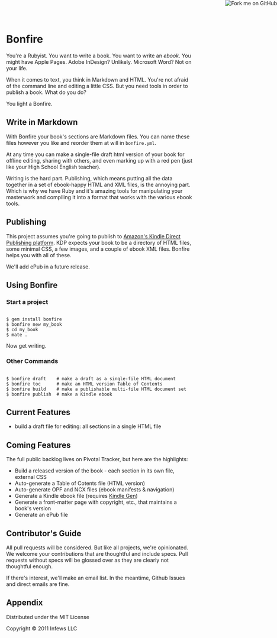 <a href="http://github.com/you"><img style="position: absolute; top: 0; right: 0; border: 0;" src="https://assets2.github.com/img/71eeaab9d563c2b3c590319b398dd35683265e85?repo=&url=http%3A%2F%2Fs3.amazonaws.com%2Fgithub%2Fribbons%2Fforkme_right_gray_6d6d6d.png&path=" alt="Fork me on GitHub"></a>
# Bonfire

You're a Rubyist. You want to write a book. You want to write an _ebook_. You might have Apple Pages. Adobe
InDesign? Unlikely. Microsoft Word? Not on your life.

When it comes to text, you think in Markdown and HTML. You're not afraid of the command line and editing a little
CSS. But you need tools in order to publish a book. What do you do?

You light a Bonfire.

## Write in Markdown

With Bonfire your book's sections are Markdown files. You can name these files however you like and reorder them at
will in `bonfire.yml`.

At any time you can make a single-file draft html version of your book for offline editing, sharing with others,
and even marking up with a red pen (just like your High School English teacher).

Writing is the hard part. Publishing, which means putting all the data together in a set of ebook-happy HTML and XML
files, is the annoying part. Which is why we have Ruby and it's amazing tools for manipulating your masterwork and
compiling it into a format that works with the various ebook tools.

## Publishing

This project assumes you're going to publish to [Amazon's Kindle Direct Publishing platform](http://kdp.amazon.com).
KDP expects your book to be a directory of HTML files, some minimal CSS, a few images, and a couple of ebook XML files.
Bonfire helps you with all of these.

We'll add ePub in a future release.

## Using Bonfire

### Start a project
<pre><code>
$ gem install bonfire  
$ bonfire new my_book  
$ cd my_book  
$ mate .  
</code></pre>
Now get writing.

### Other Commands
<pre><code>
$ bonfire draft    # make a draft as a single-file HTML document
$ bonfire toc      # make an HTML version Table of Contents 
$ bonfire build    # make a publishable multi-file HTML document set 
$ bonfire publish  # make a Kindle ebook 
</code></pre>

## Current Features

* build a draft file for editing: all sections in a single HTML file

## Coming Features

The full public backlog lives on Pivotal Tracker, but here are the highlights:

* Build a released version of the book - each section in its own file, external CSS
* Auto-generate a Table of Cotents file (HTML version)
* Auto-generate OPF and NCX files (ebook manifests & navigation)
* Generate a Kindle ebook file (requires [Kindle Gen](http://www.amazon.com/gp/feature.html?ie=UTF8&docId=1000234621))
* Generate a front-matter page with copyright, etc., that maintains a book's version
* Generate an ePub file

## Contributor's Guide

All pull requests will be considered. But like all projects, we're opinionated. We welcome your contributions
that are thoughtful and include specs. Pull requests without specs will be glossed over as they are clearly not
thoughtful enough.

If there's interest, we'll make an email list. In the meantime, Github Issues and direct emails are fine.

## Appendix

Distributed under the MIT License

Copyright &copy; 2011 Infews LLC

